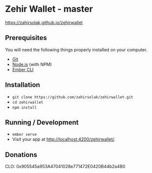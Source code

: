 # Zehir Wallet - master
<a href="https://zahirsolak.github.io/zehirwallet">https://zahirsolak.github.io/zehirwallet</a>

## Prerequisites

You will need the following things properly installed on your computer.

* [Git](https://git-scm.com/)
* [Node.js](https://nodejs.org/) (with NPM)
* [Ember CLI](https://ember-cli.com/)

## Installation

* `git clone https://github.com/zahirsolak/zehirwallet.git`
* `cd zehirwallet`
* `npm install`

## Running / Development

* `ember serve`
* Visit your app at [http://localhost:4200/zehirwallet/](http://localhost:4200/zehirwallet/).

## Donations
CLO: 0x905545a953A47041028e771472E0420B44b2a4B0
